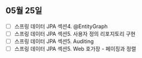  ## 05월 25일
 
 - [ ] 스프링 데이터 JPA 섹션4. @EntityGraph
 - [ ] 스프링 데이터 JPA 섹션5. 사용자 정의 리포지토리 구현
 - [ ] 스프링 데이터 JPA 섹션5. Auditing
 - [ ] 스프링 데이터 JPA 섹션5. Web 호가장 - 페이징과 정렬
